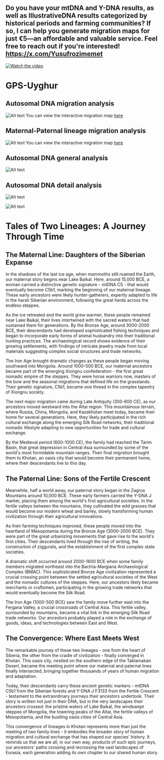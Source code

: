 ## Do you have your mtDNA and Y-DNA results, as well as IllustrativeDNA results categorized by historical periods and farming communities? If so, I can help you generate migration maps for just €5—an affordable and valuable service. Feel free to reach out if you're interested! https://x.com/Yusufrozimemet

[![Watch the video](https://img.youtube.com/vi/rigS0N359qs/0.jpg)](https://www.youtube.com/watch?v=rigS0N359qs)

# GPS-Uyghur
## Autosomal DNA migration analysis
![Alt text](automigration.png)
You can view the interactive migration map [here](https://github.com/Yusuprozimemet/GPS-Uyghur/blob/main/ancestry_migration_map.html)

## Maternal-Paternal lineage migration analysis
![Alt text](migration.png)
You can view the interactive migration map [here](https://github.com/Yusuprozimemet/GPS-Uyghur/blob/main/dual_lineage_migration_map.html)


## Autosomal DNA general analysis

![Alt text](ancestry_diagram.png)

## Autosomal DNA detail analysis
![Alt text](detailed_ancestry_diagram.png)

![Alt text](genetic-pca.svg)

# Tales of Two Lineages: A Journey Through Time

## The Maternal Line: Daughters of the Siberian Expanse

In the shadows of the last ice age, when mammoths still roamed the Earth, our maternal story begins near Lake Baikal. Here, around 15,000 BCE, a woman carried a distinctive genetic signature - mtDNA C5 - that would eventually become C5b1, marking the beginning of our maternal lineage. These early ancestors were likely hunter-gatherers, expertly adapted to life in the harsh Siberian environment, following the great herds across the endless steppes.

As the ice retreated and the world grew warmer, these people remained near Lake Baikal, their lives intertwined with the sacred waters that had sustained them for generations. By the Bronze Age, around 3000-2000 BCE, their descendants had developed sophisticated fishing techniques and began to incorporate early forms of animal husbandry into their traditional hunting practices. The archaeological record shows evidence of their growing settlements, with findings of intricate jewelry made from local materials suggesting complex social structures and trade networks.

The Iron Age brought dramatic changes as these people began moving southward into Mongolia. Around 1000-500 BCE, our maternal ancestors became part of the emerging Xiongnu confederation - the first great nomadic empire of the steppes. They were horse warriors now, masters of the bow and the seasonal migrations that defined life on the grasslands. Their genetic signature, C5b1, became one thread in the complex tapestry of Xiongnu society.

The next major migration came during Late Antiquity (300-600 CE), as our ancestors moved westward into the Altai region. This mountainous terrain, where Russia, China, Mongolia, and Kazakhstan meet today, became their home for several generations. Here, they likely participated in the rich cultural exchange along the emerging Silk Road networks, their traditional nomadic lifestyle adapting to new opportunities for trade and cultural exchange.

By the Medieval period (600-1000 CE), the family had reached the Tarim Basin, that great depression in Central Asia surrounded by some of the world's most formidable mountain ranges. Their final migration brought them to Khotan, an oasis city that would become their permanent home, where their descendants live to this day.

## The Paternal Line: Sons of the Fertile Crescent

Meanwhile, half a world away, our paternal story began in the Zagros Mountains around 10,000 BCE. These early farmers carried the Y-DNA J marker, placing them among the world's first agricultural societies. In the fertile valleys between the mountains, they cultivated the wild grasses that would become our modern wheat and barley, slowly transforming human civilization through their agricultural innovations.

As their farming techniques improved, these people moved into the heartland of Mesopotamia during the Bronze Age (3000-2000 BCE). They were part of the great urbanizing movements that gave rise to the world's first cities. Their descendants lived through the rise of writing, the construction of ziggurats, and the establishment of the first complex state societies.

A dramatic shift occurred around 2000-1600 BCE when some family members migrated northeast into the Bactria-Margiana Archaeological Complex (BMAC). This sophisticated Bronze Age civilization represented a crucial crossing point between the settled agricultural societies of the West and the nomadic cultures of the steppes. Here, our ancestors likely became merchants or craftsmen, participating in the growing trade networks that would eventually become the Silk Road.

The Iron Age (1000-500 BCE) saw the family move further east into the Fergana Valley, a crucial crossroads of Central Asia. This fertile valley, surrounded by mountains, became a vital link in the emerging Silk Road trade networks. Our ancestors probably played a role in the exchange of goods, ideas, and technologies between East and West.

## The Convergence: Where East Meets West

The remarkable journey of these two lineages - one from the heart of Siberia, the other from the cradle of civilization - finally converged in Khotan. This oasis city, nestled on the southern edge of the Taklamakan Desert, became the meeting point where our maternal and paternal lines finally intersected, bringing together thousands of years of human migration and adaptation.

Today, their descendants carry these ancient genetic markers - mtDNA C5b1 from the Siberian forests and Y-DNA J F3133 from the Fertile Crescent - testament to the extraordinary journeys their ancestors undertook. Their story is written not just in their DNA, but in the very landscapes their ancestors crossed: the pristine waters of Lake Baikal, the windswept steppes of Mongolia, the towering peaks of the Altai, the fertile valleys of Mesopotamia, and the bustling oasis cities of Central Asia.

This convergence of lineages in Khotan represents more than just the meeting of two family lines - it embodies the broader story of human migration and cultural exchange that has shaped our species' history. It reminds us that we are all, in our own way, products of such epic journeys, our ancestors' paths crossing and recrossing the vast landscapes of Eurasia, each generation adding its own chapter to our shared human story.
